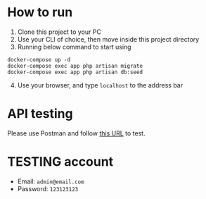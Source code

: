# How to run

1. Clone this project to your PC
2. Use your CLI of choice, then move inside this project directory
3. Running below command to start using
```shell
docker-compose up -d
docker-compose exec app php artisan migrate
docker-compose exec app php artisan db:seed
```
4. Use your browser, and type `localhost` to the address bar

# API testing

Please use Postman and follow [this URL](https://documenter.getpostman.com/view/21583062/UzBpK64J) to test.

# TESTING account
- Email: `admin@email.com`
- Password: `123123123`

